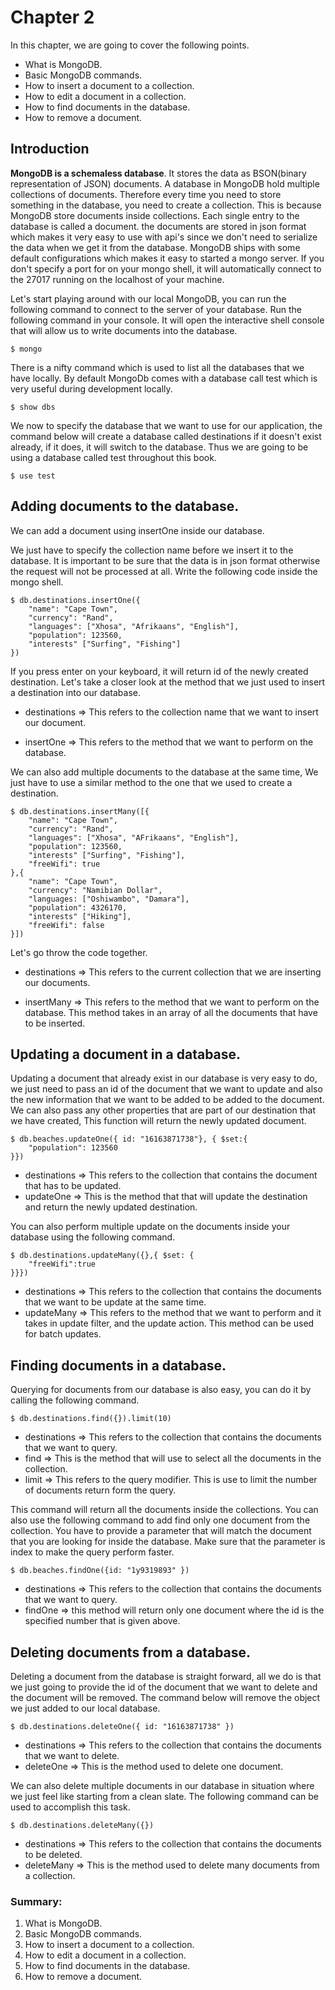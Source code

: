 # Chapter 2

In this chapter, we are going to cover the following points.

* What is MongoDB.
* Basic MongoDB commands.
* How to insert a document to a collection.
* How to edit a document in a collection.
* How to find documents in the database.
* How to remove a document.

## **Introduction**

**MongoDB is a schemaless database**. It stores the data as BSON\(binary representation of JSON\) documents. A database in MongoDB hold multiple collections of documents. Therefore every time you need to store something in the database, you need to create a collection. This is because MongoDB store documents inside collections. Each single entry to the database is called a document. the documents are stored in json format which makes it very easy to use with api's since we don't need to serialize the data when we get it from the database. MongoDB ships with some default configurations which makes it easy to started a mongo server. If you don't specify a port for on your mongo shell, it will automatically connect to the 27017 running on the localhost of your machine.

Let's start playing around with our local MongoDB, you can run the following command to connect to the server of your database. Run the following command in your console. It will open the interactive shell console that will allow us to write documents into the database.

```
$ mongo
```

There is a nifty command which is used to list all the databases that we have locally. By default MongoDb comes with a database call test which is very useful during development locally.

```
$ show dbs
```

We now to specify the database that we want to use for our application, the command below will create a database called destinations if it doesn't exist already, if it does, it will switch to the database. Thus we are going to be using a database called test throughout this book.

```
$ use test
```

## Adding documents to the database.

We can add a document using insertOne inside our database.

We just have to specify the collection name before we insert it to the database. It is important to be sure that the data is in json format otherwise the request will not be processed at all. Write the following code inside the mongo shell.

```
$ db.destinations.insertOne({
    "name": "Cape Town",
    "currency": "Rand",
    "languages": ["Xhosa", "Afrikaans", "English"],
    "population": 123560,    
    "interests" ["Surfing", "Fishing"]
})
```

If you press enter on your keyboard, it will return id of the newly created destination. Let's take a closer look at the method that we just used to insert a destination into our database.

* destinations =&gt; This refers to the collection name that we want to insert our document.

* insertOne =&gt; This refers to the method that we want to perform on the database.

We can also add multiple documents to the database at the same time, We just have to use a similar method to the one that we used to create a destination.

```
$ db.destinations.insertMany([{
    "name": "Cape Town",
    "currency": "Rand",
    "languages": ["Xhosa", "AFrikaans", "English"],
    "population": 123560,    
    "interests" ["Surfing", "Fishing"],
    "freeWifi": true
},{
    "name": "Cape Town",
    "currency": "Namibian Dollar",
    "languages: ["Oshiwambo", "Damara"],
    "population": 4326170,    
    "interests" ["Hiking"],
    "freeWifi": false
}])
```

Let's go throw the code together.

* destinations =&gt; This refers to the current collection that we are inserting our documents.

* insertMany =&gt; This refers to the method that we want to perform on the database. This method takes in an array of all the documents that have to be inserted.

## Updating a document in a database.

Updating a document that already exist in our database is very easy to do, we just need to pass an id of the document that we want to update and also the new information that we want to be added to be added to the document. We can also pass any other properties that are part of our destination that we have created, This function will return the newly updated document.

```
$ db.beaches.updateOne({ id: "16163871738"}, { $set:{
    "population": 123560
}})
```

* destinations =&gt; This refers to the collection that contains the document that has to be updated.
* updateOne =&gt; This is the method that that will update the destination and return the newly updated destination.

You can also perform multiple update on the documents inside your database using the following command.

```
$ db.destinations.updateMany({},{ $set: {
    "freeWifi":true
}}})
```

* destinations =&gt; This refers to the collection that contains the documents that we want to be update at the same time.
* updateMany =&gt; This refers to the method that we want to perform and it takes in update filter, and the update action. This method can be used for batch updates.

## Finding documents in a database.

Querying for documents from our database is also easy, you can do it by calling the following command.

```
$ db.destinations.find({}).limit(10)
```

* destinations =&gt; This refers to the collection that contains the documents that we want to query.
* find =&gt; This is the method that will use to select all the documents in the collection.
* limit =&gt; This refers to the query modifier. This is use to limit the number of documents return form the query.

This command will return all the documents inside the collections. You can also use the following command to add find only one document from the collection. You have to provide a parameter that will match the document that you are looking for inside the database. Make sure that the parameter is index to make the query perform faster.

```
$ db.beaches.findOne({id: "1y9319893" })
```

* destinations =&gt; This refers to the collection that contains the documents that we want to query.
* findOne =&gt; this method will return only one document where the id is the specified number that is given above.

## Deleting documents from a database.

Deleting a document from the database is straight forward, all we do is that we just going to provide the id of the document that we want to delete and the document will be removed. The command below will remove the object we just added to our local database.

```
$ db.destinations.deleteOne({ id: "16163871738" })
```

* destinations =&gt; This refers to the collection that contains the documents that we want to delete.
* deleteOne =&gt; This is the method used to delete one document.

We can also delete multiple documents in our database in situation where we just feel like starting from a clean slate. The following command can be used to accomplish this task.

```
$ db.destinations.deleteMany({})
```

* destinations =&gt; This refers to the collection that contains the documents to be deleted.
* deleteMany =&gt; This is the method used to delete many documents from a collection.

### **Summary:**

1. What is MongoDB.
2. Basic MongoDB commands.
3. How to insert a document to a collection.
4. How to edit a document in a collection.
5. How to find documents in the database.
6. How to remove a document.



